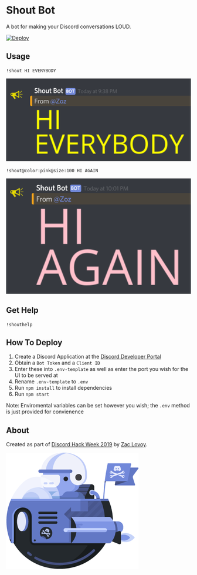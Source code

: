 Shout Bot
=====================
A bot for making your Discord conversations LOUD.

[![Deploy](https://www.herokucdn.com/deploy/button.svg)](https://heroku.com/deploy)

Usage
---------
```
!shout HI EVERYBODY
```

![Command Result](https://github.com/Zozman/ShoutBot/blob/master/public/demo.png?raw=true")

```
!shout@color:pink@size:100 HI AGAIN
```

![Command Result 2](https://github.com/Zozman/ShoutBot/blob/master/public/demo2.png?raw=true")

Get Help
---------
```
!shouthelp
```

How To Deploy
----------
1. Create a Discord Application at the [Discord Developer Portal](https://discordapp.com/developers)
2. Obtain a `Bot Token` and a `Client ID`
3. Enter these into `.env-template` as well as enter the port you wish for the UI to be served at
4. Rename `.env-template` to `.env`
5. Run `npm install` to install dependencies
6. Run `npm start`

Note: Enviromental variables can be set however you wish; the `.env` method is just provided for convienence

About
---------
Created as part of [Discord Hack Week 2019](https://blog.discordapp.com/discord-community-hack-week-build-and-create-alongside-us-6b2a7b7bba33) by [Zac Lovoy](https://twitter.com/zwlovoy).

![Hack Wumpus](https://github.com/Zozman/ShoutBot/blob/master/public/hack_wump.png?raw=true)